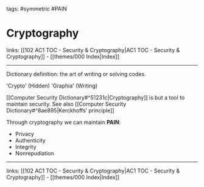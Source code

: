 tags: #symmetric #PAIN

# Cryptography

links:  [[102 AC1 TOC - Security & Cryptography|AC1 TOC - Security & Cryptography]] - [[themes/000 Index|Index]]

---

Dictionary definition: the art of writing or solving codes.

'Crypto' (Hidden) 'Graphia' (Writing)

[[Computer Security Dictionary#^51231c|Cryptography]] is but a tool to maintain security. See also [[Computer Security Dictionary#^8ae895|Kerckhoffs’ principle]]

Through cryptography we can maintain **PAIN**:

- Privacy
- Authenticity
- Integrity
- Nonrepudiation

---
links:  [[102 AC1 TOC - Security & Cryptography|AC1 TOC - Security & Cryptography]] - [[themes/000 Index|Index]]